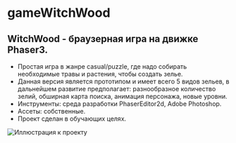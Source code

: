 # gameWitchWood

## WitchWood - браузерная игра на движке Phaser3. 
- Простая игра в жанре casual/puzzle, где надо собирать необходимые травы и растения, чтобы создать зелье. 
- Данная версия является прототипом и имеет всего 5 видов зельев, в дальнейшем развитие предполагает: разнообразное количество зелий, обширная карта поиска, анимация персонажа, новые уровни.
- Инструменты: среда разработки PhaserEditor2d, Adobe Photoshop. 
- Ассеты: собственные.
- Проект сделан в обучающих целях.

![Иллюстрация к проекту](https://github.com/ayaoftheshire/img/blob/main/bbnQ3Mov99c%20(1).jpg)

